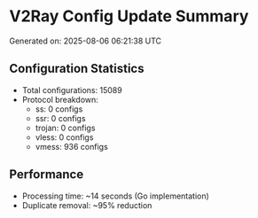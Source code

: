 # V2Ray Config Update Summary
Generated on: 2025-08-06 06:21:38 UTC

## Configuration Statistics
- Total configurations: 15089
- Protocol breakdown:
  - ss: 0 configs
  - ssr: 0 configs
  - trojan: 0 configs
  - vless: 0 configs
  - vmess: 936 configs

## Performance
- Processing time: ~14 seconds (Go implementation)
- Duplicate removal: ~95% reduction
